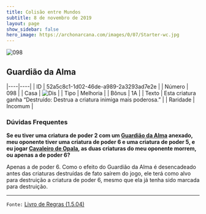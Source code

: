 ```yaml
---
title: Colisão entre Mundos
subtitle: 8 de novembro de 2019
layout: page
show_sidebar: false
hero_image: https://archonarcana.com/images/0/07/Starter-wc.jpg
---
```


![098](https://cdn.keyforgegame.com/media/card_front/pt/452_098_3FV7G5QM947X_pt.png)

## Guardião da Alma

|----|----|
| ID | 52a5c8c1-1d02-46de-a989-2a3293ad7e2e |
| Número | 098 |
| Casa | ![Dis](https://archonarcana.com/images/thumb/e/e8/Dis.png/22px-Dis.png "Dis") |
| Tipo | Melhoria |
| Bônus | 1A |
| Texto | Esta criatura ganha “Destruído: Destrua a criatura inimiga mais poderosa.” |
| Raridade | Incomum |

### Dúvidas Frequentes

**Se eu tiver uma criatura de poder 2 com um [Guardião da Alma](/aoa/083) anexado, meu oponente tiver uma criatura de poder 6 e uma
criatura de poder 5, e eu jogar [Cavaleiro de Opala](/aoa/260), as
duas criaturas do meu oponente morrem, ou apenas a de poder 6?**

Apenas a de poder 6. Como o efeito do Guardião da Alma é
desencadeado antes das criaturas destruídas de fato saírem do jogo, ele
terá como alvo para destruição a criatura de poder 6, mesmo que ela já
tenha sido marcada para destruição.

<hr/>

`Fonte:` [Livro de Regras (1.5.04)](https://drive.google.com/open?id=14pM1J8ZR_4hZbGFZt-ArQdAGsHCPEQdE)
